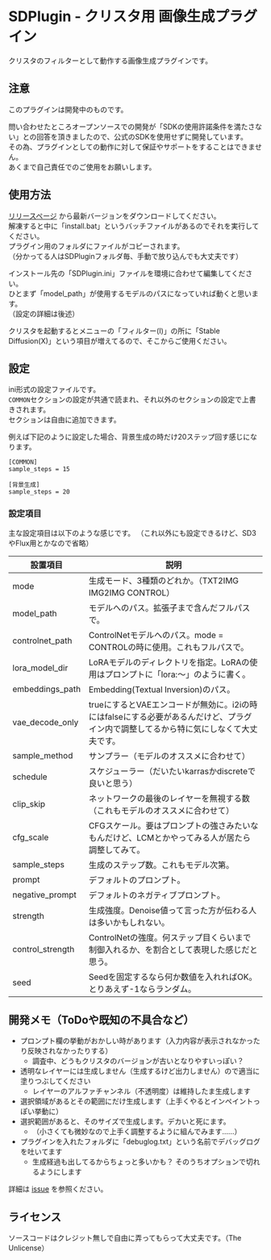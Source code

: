 
# SDPlugin - クリスタ用 画像生成プラグイン

クリスタのフィルターとして動作する画像生成プラグインです。


## 注意

このプラグインは開発中のものです。<br>

問い合わせたところオープンソースでの開発が「SDKの使用許諾条件を満たさない」との回答を頂きましたので、公式のSDKを使用せずに開発しています。<br>
その為、プラグインとしての動作に対して保証やサポートをすることはできません。<br>
あくまで自己責任でのご使用をお願いします。<br>


## 使用方法

[リリースページ](https://github.com/AonekoSS/SDPlugin/releases) から最新バージョンをダウンロードしてください。<br>
解凍すると中に「install.bat」というバッチファイルがあるのでそれを実行してください。<br>
プラグイン用のフォルダにファイルがコピーされます。<br>
（分かってる人はSDPluginフォルダ毎、手動で放り込んでも大丈夫です）<br>

インストール先の「SDPlugin.ini」ファイルを環境に合わせて編集してください。<br>
ひとまず「model_path」が使用するモデルのパスになっていれば動くと思います。<br>
（設定の詳細は後述）<br>

クリスタを起動するとメニューの「フィルター(I)」の所に「Stable Diffusion(X)」という項目が増えてるので、そこからご使用ください。<br>


## 設定

ini形式の設定ファイルです。<br>
```COMMON```セクションの設定が共通で読まれ、それ以外のセクションの設定で上書きされます。<br>
セクションは自由に追加できます。<br>

例えば下記のように設定した場合、背景生成の時だけ20ステップ回す感じになります。
```
[COMMON]
sample_steps = 15

[背景生成]
sample_steps = 20
```


### 設定項目

主な設定項目は以下のような感じです。
（これ以外にも設定できるけど、SD3やFlux用とかなので省略）

| 設置項目 | 説明
| - | -
| mode | 生成モード、3種類のどれか。（TXT2IMG IMG2IMG CONTROL）
| model_path  | モデルへのパス。拡張子まで含んだフルパスで。
| controlnet_path  | ControlNetモデルへのパス。mode = CONTROLの時に使用。これもフルパスで。
| lora_model_dir | LoRAモデルのディレクトリを指定。LoRAの使用はプロンプトに「lora:～」のように書く。
| embeddings_path | Embedding(Textual Inversion)のパス。
| vae_decode_only | trueにするとVAEエンコードが無効に。i2iの時にはfalseにする必要があるんだけど、プラグイン内で調整してるから特に気にしなくて大丈夫です。
| sample_method  | サンプラー（モデルのオススメに合わせて）
| schedule  | スケジューラー（だいたいkarrasかdiscreteで良いと思う）
| clip_skip  | ネットワークの最後のレイヤーを無視する数（これもモデルのオススメに合わせて）
| cfg_scale  | CFGスケール。要はプロンプトの強さみたいなもんだけど、LCMとかやってみる人が居たら調整してみて。
| sample_steps  | 生成のステップ数。これもモデル次第。
| prompt  | デフォルトのプロンプト。
| negative_prompt  | デフォルトのネガティブプロンプト。
| strength  | 生成強度。Denoise値って言った方が伝わる人は多いかもしれない。
| control_strength  | ControlNetの強度。何ステップ目くらいまで制御入れるか、を割合として表現した感じだと思う。
| seed  | Seedを固定するなら何か数値を入れればOK。とりあえず-1ならランダム。


## 開発メモ（ToDoや既知の不具合など）

- プロンプト欄の挙動がおかしい時があります（入力内容が表示されなかったり反映されなかったりする）
	- 調査中、どうもクリスタのバージョンが古いとなりやすいっぽい？
- 透明なレイヤーには生成しません（生成するけど出力しません）ので適当に塗りつぶしてください
	- レイヤーのアルファチャンネル（不透明度）は維持したま生成します
- 選択領域があるとその範囲にだけ生成します（上手くやるとインペイントっぽい挙動に）
- 選択範囲があると、そのサイズで生成します。デカいと死にます。
	- （小さくても微妙なので上手く調整するように組んでみます……）
- プラグインを入れたフォルダに「debuglog.txt」という名前でデバッグログを吐いてます
	- 生成経過も出してるからちょっと多いかも？ そのうちオプションで切れるようにします

詳細は [issue](https://github.com/AonekoSS/SDPlugin/issues) を参照ください。<br>


## ライセンス

ソースコードはクレジット無しで自由に弄ってもらって大丈夫です。（The Unlicense）
